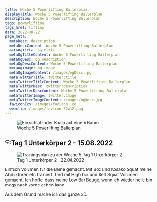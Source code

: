 ```yaml
---
title: Woche 5 Powerlifting Ballerplan
displayTitle: Woche 5 Powerlifting Ballerplan
description: Woche 5 Powerlifting Ballerplan
tags: powerlifting
tags_href: lifting
date: 2022-08-22
page_meta:
  metaDesc: description
  metaDescContent: Woche 5 Powerlifting Ballerplan
  metaOgTitle: og:title
  metaOgTitleContent: Woche 5 Powerlifting Ballerplan
  metaOgDesc: og:description
  metaOgDescContent: Woche 5 Powerlifting Ballerplan
  metaOgImage: og:image
  metaOgImageContent: /images/ogDesc.jpg
  metaTwitterTitle: twitter:title
  metaTwitterTitleContent: Woche 5 Powerlifting Ballerplan
  metaTwitterDesc: twitter:description
  metaTwitterDescContent: Woche 5 Powerlifting Ballerplan
  metaTwitterImage: twitter:image
  metaTwitterImageContent: /images/ogDesc.jpg
  faviconIco: /images/favicon.ico
  webclip: /images/favicon-32x32.png
---
```


<figure>

<img src="/images/woche-5/ein-schlafender-koala-auf-einem-baum.jpg" alt="Ein schlafender Koala auf einem Baum">
<figcaption>Woche 5 Powerlifting Ballerplan</figcaption>

</figure>

<h2 style="position: relative;" id="tag-1"><a href="#tag-1" aria-label="tag 1 Permalink" class="blog-header-link before"><svg aria-hidden="true" focusable="false" height="20" version="1.1" viewbox="0 0 16 16" width="20"><path fill-rule="evenodd" d="M4 9h1v1H4c-1.5 0-3-1.69-3-3.5S2.55 3 4 3h4c1.45 0 3 1.69 3 3.5 0 1.41-.91 2.72-2 3.25V8.59c.58-.45 1-1.27 1-2.09C10 5.22 8.98 4 8 4H4c-.98 0-2 1.22-2 2.5S3 9 4 9zm9-3h-1v1h1c1 0 2 1.22 2 2.5S13.98 12 13 12H9c-.98 0-2-1.22-2-2.5 0-.83.42-1.64 1-2.09V6.25c-1.09.53-2 1.84-2 3.25C6 11.31 7.55 13 9 13h4c1.45 0 3-1.69 3-3.5S14.5 6 13 6z"></path></svg></a>Tag 1 Unterkörper 2 - 15.08.2022</h2>

<figure>

<img class="img-fluid" src="/images/woche-5/woche-5-tag-1-uk-2.png" alt="Trainingsplan zu der Woche 5 Tag 1 Unterkörper 2">
<figcaption>Tag 1 Unterkörper 2 - 22.08.2022</figcaption>

</figure>

Einfach Volumen für die Beine gemacht. Mit Box und Kosako Squat meine Abduktoren etc trainiert. Und mit High bar und Belt Squat Volumen gemacht. Ich hoffe, dass meine Low Bar Beuge, wenn ich wieder heile bin mega nach vorne gehen kann.

Aus dem Grund mache ich das ganze xD.

